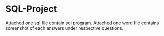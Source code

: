 # SQL-Project
Attached one sql file contain sql program.
Attached one word file contains screenshot of each answers under respective questions.
